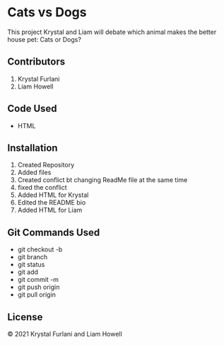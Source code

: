 # Cats vs Dogs

<p> 
This project Krystal and Liam will debate which animal makes the better house pet: Cats or Dogs?
</p>

<h2> Contributors </h2>
<ol type="1">
	<li> Krystal Furlani</li>
	<li> Liam Howell </li>
</ol>	

<h2> Code Used </h2>
<ul> 
	<li> HTML</li>
</ul>
<h2> Installation </h2>
<ol type="1"> 
	<li> Created Repository </li>
	<li> Added files </li>
	<li> Created conflict bt changing ReadMe file at the same time </li>
    <li> fixed the conflict </li>
	<li> Added HTML for Krystal </li>
	<li> Edited the README bio </li>
	<li> Added HTML for Liam </li>
</ol>

<h2> Git Commands Used </h2>
<ul> 
<li> git checkout -b </li>
<li> git branch </li>
<li> git status </li>
<li> git add </li>
<li> git commit -m </li>
<li> git push origin </li>
<li> git pull origin </li>
</ul>

<h2> License </h2>
<p>
© 2021 Krystal Furlani and Liam Howell 
</p> 
